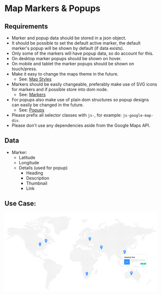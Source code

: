 # Map Markers & Popups

## Requirements

- Marker and popup data should be stored in a json object.
- It should be possible to set the default active marker, the default marker's popup will be shown by default (if data exists).
- Only some of the markers will have popup data, so do account for this.
- On desktop marker popups should be shown on hover.
- On mobile and tablet the marker popups should be shown on touch/press.
- Make it easy to change the maps theme in the future.
    - See: [Map Styles](https://mapstyle.withgoogle.com)
- Markers should be easily changeable, preferably make use of SVG icons for markers and if
possible store into dom node.
    - See: [Markers](https://developers.google.com/maps/documentation/javascript/markers)
- For popups also make use of plain dom structures so popup designs can easily be changed
in the future.
    - See: [Popups](https://developers.google.com/maps/documentation/javascript/examples/overlay-popup)
- Please prefix all selector classes with `js-`, for example: `js-google-map-div`.
- Please don't use any dependencies aside from the Google Maps API.

## Data

- Marker:
    - Latitude
    - Longitude
    - Details (used for popup)
        - Heading
        - Description
        - Thumbnail
        - Link

## Use Case:

![GitHub Logo](/assets/images/preview.jpg)
